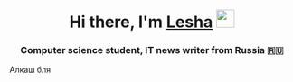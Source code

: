 <h1 align="center">Hi there, I'm <a href="https://daniilshat.ru/" target="_blank">Lesha</a> 
<img src="https://github.com/blackcater/blackcater/raw/main/images/Hi.gif" height="32"/></h1>
<h3 align="center">Computer science student, IT news writer from Russia 🇷🇺</h3>
Алкаш бля
